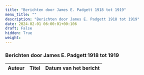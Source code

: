 ```yaml
---
title: "Berichten door James E. Padgett 1918 tot 1919"
menu_title: ""
description: "Berichten door James E. Padgett 1918 tot 1919"
date: 2024-02-01 06:00:01+00:106
draft: False
hidden: True
weight:
---
```

### Berichten door James E. Padgett 1918 tot 1919

**Auteur** | **Titel** | **Datum van het bericht**
---|---|---
